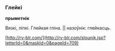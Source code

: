 ### Глейкі
**прыметнік**

Вязкі, ліпкі. Глейкая гліна. || назоўнік: глейкасць.

<a rel="author">[http://rv-blr.com/](http://rv-blr.com/slounik.jsp?letterId=0&maskId=0&pageId=709)</a>
